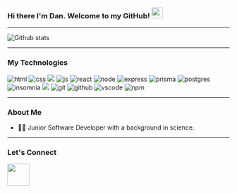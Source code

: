 
### Hi there I'm Dan. Welcome to my GitHub! <img src="https://github.com/rahulkarda/rahulkarda/blob/main/wave.gif?raw=true" width="25">
<hr>

![Github stats](https://github-readme-stats.vercel.app/api?username=Dan2024&theme=swift&show_icons=true&count_private=true)
<hr>

### My Technologies
 <div>  
  <img src="https://img.shields.io/badge/html5-%23E34F26.svg?style=for-the-badge&logo=html5&logoColor=white" alt="html" />
  <img src="https://img.shields.io/badge/css3-%231572B6.svg?style=for-the-badge&logo=css3&logoColor=white" alt="css" />
  <img src="https://img.shields.io/badge/Tailwind_CSS-38B2AC?style=for-the-badge&logo=tailwind-css&logoColor=white" alt"tailwind"/>
  <img src="https://img.shields.io/badge/javascript-%23323330.svg?style=for-the-badge&logo=javascript&logoColor=%23F7DF1E" alt="js" /> 
  <img src="https://img.shields.io/badge/react-%2320232a.svg?style=for-the-badge&logo=react&logoColor=%2361DAFB" alt="react" />
  <img src="https://img.shields.io/badge/node.js-6DA55F?style=for-the-badge&logo=node.js&logoColor=white" alt="node" /> 
  <img src="https://img.shields.io/badge/express.js-%23404d59.svg?style=for-the-badge&logo=express&logoColor=%2361DAFB" alt="express" />
  <img src="https://img.shields.io/badge/Prisma-3982CE?style=for-the-badge&logo=Prisma&logoColor=white" alt="prisma" />
  <img src="https://img.shields.io/badge/postgres-%23316192.svg?style=for-the-badge&logo=postgresql&logoColor=white" alt="postgres" />
  <img src="https://img.shields.io/badge/Insomnia-black?style=for-the-badge&logo=insomnia&logoColor=5849BE" alt="insomnia" />
  <img src="https://img.shields.io/badge/json%20web%20tokens-323330?style=for-the-badge&logo=json-web-tokens&logoColor=pink" />
  <img src="https://img.shields.io/badge/git-%23F05033.svg?style=for-the-badge&logo=git&logoColor=white" alt="git" />
  <img src="https://img.shields.io/badge/github-%23121011.svg?style=for-the-badge&logo=github&logoColor=white" alt="github" />
  <img src="https://img.shields.io/badge/Visual%20Studio%20Code-0078d7.svg?style=for-the-badge&logo=visual-studio-code&logoColor=white" alt="vscode" />
  <img src="https://img.shields.io/badge/NPM-%23000000.svg?style=for-the-badge&logo=npm&logoColor=white" alt="npm" />
 </div>
 
<!-- [![My Skills](https://skills.thijs.gg/icons?i=js,html,css,git,react,postgres,prisma,nodejs,tailwindcss)](https://skills.thijs.gg) -->
<hr>

### About Me

- 👨‍💻 Junior Software Developer with a background in science.
<hr>

### Let's Connect

<a href="https://www.linkedin.com/in/daniel-northcott-750107204">
     <img width="50" src="https://upload.wikimedia.org/wikipedia/commons/e/e9/Linkedin_icon.svg"></img>
<a/>
